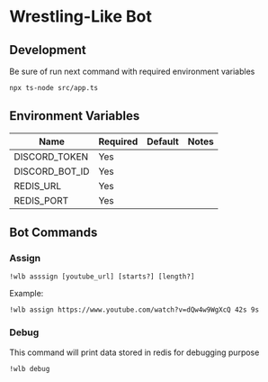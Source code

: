 # Wrestling-Like Bot

## Development

Be sure of run next command with required environment variables

```sh
npx ts-node src/app.ts
```

## Environment Variables

| Name           | Required | Default | Notes |
|----------------|----------|---------|-------|
| DISCORD_TOKEN  | Yes      |         |       |
| DISCORD_BOT_ID | Yes      |         |       |
| REDIS_URL      | Yes      |         |       |
| REDIS_PORT     | Yes      |         |       |

## Bot Commands

### Assign

```
!wlb asssign [youtube_url] [starts?] [length?]
```

Example:

```
!wlb assign https://www.youtube.com/watch?v=dQw4w9WgXcQ 42s 9s
```

### Debug

This command will print data stored in redis for debugging purpose

```
!wlb debug
```
